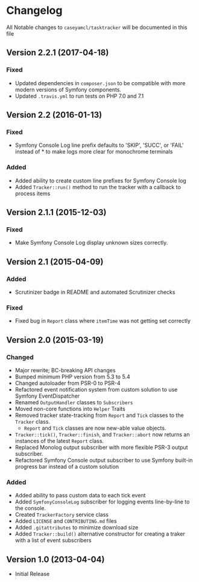 # Changelog

All Notable changes to `caseyamcl/tasktracker` will be documented in this file

## Version 2.2.1 (2017-04-18)

### Fixed

- Updated dependencies in `composer.json` to be compatible with more modern versions of
  Symfony components.
- Updated `.travis.yml` to run tests on PHP 7.0 and 7.1

## Version 2.2 (2016-01-13)

### Fixed

- Symfony Console Log line prefix defaults to 'SKIP', 'SUCC', or 'FAIL' instead of *
  to make logs more clear for monochrome terminals

### Added

- Added ability to create custom line prefixes for Symfony Console log
- Added `Tracker::run()` method to run the tracker with a callback to process items

## Version 2.1.1 (2015-12-03)

### Fixed

- Make Symfony Console Log display unknown sizes correctly.

## Version 2.1 (2015-04-09)

### Added

- Scrutinizer badge in README and automated Scrutinizer checks

### Fixed

- Fixed bug in `Report` class where `itemTime` was not getting set correctly

## Version 2.0 (2015-03-19)

### Changed

- Major rewrite; BC-breaking API changes
- Bumped minimum PHP version from 5.3 to 5.4
- Changed autoloader from PSR-0 to PSR-4
- Refactored event notification system from custom solution to use Symfony EventDispatcher
- Renamed `OutputHandler` classes to `Subscribers`
- Moved non-core functions into `Helper` Traits
- Removed tracker state-tracking from `Report` and `Tick` classes to the `Tracker` class.
  - `Report` and `Tick` classes are now new-able value objects.
- `Tracker::tick()`, `Tracker::finish`, and `Tracker::abort` now returns an instances of the latest `Report` class.
- Replaced Monolog output subscriber with more flexible PSR-3 output subscriber.
- Refactored Symfony Console output subscriber to use Symfony built-in progress bar instead of a custom solution

### Added

- Added ability to pass custom data to each tick event
- Added `SymfonyConsoleLog` subscriber for logging events line-by-line to the console.
- Created `TrackerFactory` service class
- Added `LICENSE` and `CONTRIBUTING.md` files
- Added `.gitattributes` to minimize download size
- Added `Tracker::build()` alternative constructor for creating a traker with a list of event subscribers

## Version 1.0 (2013-04-04)

- Initial Release
